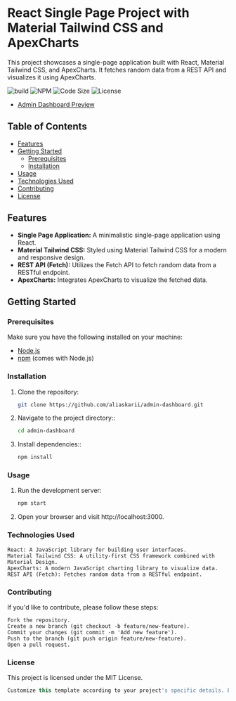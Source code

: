 # React Single Page Project with Material Tailwind CSS and ApexCharts

This project showcases a single-page application built with React, Material Tailwind CSS, and ApexCharts. It fetches random data from a REST API and visualizes it using ApexCharts.

![build](https://github.com/aliaskarii/admin-dashboard/actions/workflows/pages.yml/badge.svg)
![NPM](https://img.shields.io/npm/v/admin-dashboard.svg)
![Code Size](https://img.shields.io/github/languages/code-size/aliaskarii/admin-dashboard?label=Code%20Size)
![License](https://img.shields.io/github/license/aliaskarii/admin-dashboard?label=License)

- [Admin Dashboard Preview](https://xigma.dev/admin-dashboard/)

## Table of Contents
- [Features](#features)
- [Getting Started](#getting-started)
  - [Prerequisites](#prerequisites)
  - [Installation](#installation)
- [Usage](#usage)
- [Technologies Used](#technologies-used)
- [Contributing](#contributing)
- [License](#license)

## Features

- **Single Page Application:** A minimalistic single-page application using React.
- **Material Tailwind CSS:** Styled using Material Tailwind CSS for a modern and responsive design.
- **REST API (Fetch):** Utilizes the Fetch API to fetch random data from a RESTful endpoint.
- **ApexCharts:** Integrates ApexCharts to visualize the fetched data.

## Getting Started

### Prerequisites

Make sure you have the following installed on your machine:

- [Node.js](https://nodejs.org/)
- [npm](https://www.npmjs.com/) (comes with Node.js)

### Installation

1. Clone the repository:

   ```bash
   git clone https://github.com/aliaskarii/admin-dashboard.git

2. Navigate to the project directory::

   ```bash
   cd admin-dashboard

3. Install dependencies::

   ```bash
   npm install

### Usage

1. Run the development server:
   ```bash
   npm start

2. Open your browser and visit http://localhost:3000.

### Technologies Used

    React: A JavaScript library for building user interfaces.
    Material Tailwind CSS: A utility-first CSS framework combined with Material Design.
    ApexCharts: A modern JavaScript charting library to visualize data.
    REST API (Fetch): Fetches random data from a RESTful endpoint.

### Contributing

If you'd like to contribute, please follow these steps:

    Fork the repository.
    Create a new branch (git checkout -b feature/new-feature).
    Commit your changes (git commit -m 'Add new feature').
    Push to the branch (git push origin feature/new-feature).
    Open a pull request.

### License

This project is licensed under the MIT License.

```typescript
Customize this template according to your project's specific details. Ensure you replace placeholders like `aliaskarii` and `admin-dashboard` with your actual GitHub username and project name. Feel free to add more sections or details as needed. If you have further questions or need additional assistance, let me know!


